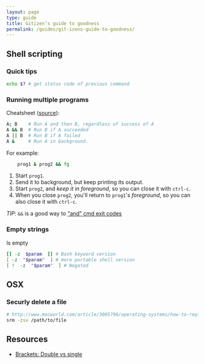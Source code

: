 ```yaml
---
layout: page
type: guide
title: Gitizenʼs guide to goodness
permalink: /guides/git-izens-guide-to-goodness/
---
```

## Shell scripting

### Quick tips

```sh
echo $? # get status code of previous command
```

### Running multiple programs

Cheatsheet ([source](http://askubuntu.com/questions/334994/which-one-is-better-using-or-to-execute-multiple-commands-in-one-line)):

```sh
A; B    # Run A and then B, regardless of success of A
A && B  # Run B if A succeeded
A || B  # Run B if A failed
A &     # Run A in background.
```

For example:

```sh
    prog1 & prog2 && fg
```

 1. Start `prog1`.
 2. Send it to background, but keep printing its output.
 3. Start `prog2`, and *keep it in foreground*, so you can close it with `ctrl-c`.
 4. When you close `prog2`, you'll return to `prog1`'s *foreground*, so you can also close it with `ctrl-c`.

*TIP*: `&&` is a good way to ["and" cmd exit codes](http://stackoverflow.com/questions/5195607/checking-bash-exit-status-of-several-commands-efficiently)

### Empty strings

Is empty
```sh
[[ -z  $param  ]] # Bash keyword version
[ -z  "$param"  ] # more portable shell version
[ !  -z  "$param"  ] # Negated
```

## OSX

### Securly delete a file

```sh
# http://www.macworld.com/article/3005796/operating-systems/how-to-replace-secure-empty-trash-in-os-x-el-capitan.html
srm -zsv /path/to/file
```
## Resources

* [Brackets: Double vs single](http://serverfault.com/questions/52034/what-is-the-difference-between-double-and-single-square-brackets-in-bash)